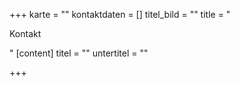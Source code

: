 +++
karte = ""
kontaktdaten = []
titel_bild = ""
title = "<p>Kontakt</p>"
[content]
titel = ""
untertitel = ""

+++
